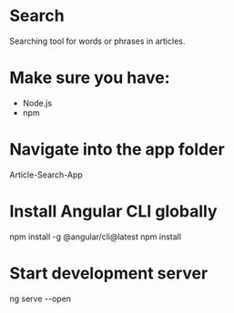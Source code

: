 # Search
Searching tool for words or phrases in articles.

# Make sure you have:
- Node.js
- npm

# Navigate into the app folder
Article-Search-App

# Install Angular CLI globally
npm install -g @angular/cli@latest
npm install

# Start development server
ng serve --open